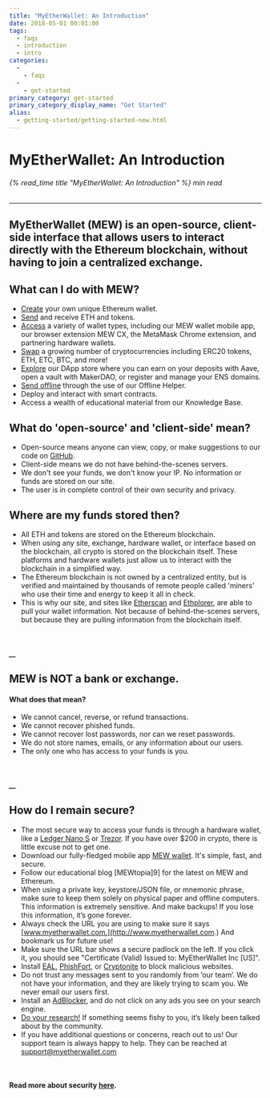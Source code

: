 ```yaml
---
title: "MyEtherWallet: An Introduction"
date: 2018-05-01 00:01:00
tags:
  - faqs
  - introduction
  - intro
categories:
  - 
    - faqs
  - 
    - get-started
primary_category: get-started
primary_category_display_name: "Get Started"
alias:
  - getting-started/getting-started-new.html
---
```


# **MyEtherWallet: An Introduction**

###### {% read_time title "MyEtherWallet: An Introduction" %} min read

* * *

## MyEtherWallet (MEW) is an open-source, client-side interface that allows users to interact directly with the Ethereum blockchain, without having to join a centralized exchange.

## **What can I do with MEW?**

-   [Create](/@@@@@@/getting-started/how-to-create-a-wallet/) your own unique Ethereum wallet.
-   [Send](/@@@@@@/transactions/how-to-send-a-transaction/) and receive ETH and tokens.
-   [Access](/@@@@@@/getting-started/how-to-access-your-wallet/) a variety of wallet types, including our MEW wallet mobile app, our browser extension MEW CX, the MetaMask Chrome extension, and partnering hardware wallets.
-   [Swap](/@@@@@@/swap/swapping-via-kyber-bity-changelly/) a growing number of cryptocurrencies including ERC20 tokens, ETH, ETC, BTC, and more!
-   [Explore](/@@@@@@/dapps/using_makerdao/) our DApp store where you can earn on your deposits with Aave, open a vault with MakerDAO, or register and manage your ENS domains.
-   [Send offline](/@@@@@@/offline/using-mew-offline/) through the use of our Offline Helper.
-   Deploy and interact with smart contracts.
-   Access a wealth of educational material from our Knowledge Base.

## **What do 'open-source' and 'client-side' mean?**

-   Open-source means anyone can view, copy, or make suggestions to our code on [GitHub](https://github.com/MyEtherWallet).
-   Client-side means we do not have behind-the-scenes servers.
-   We don't see your funds, we don't know your IP. No information or funds are stored on our site.
-   The user is in complete control of their own security and privacy.

## **Where are my funds stored then?**

-   All ETH and tokens are stored on the Ethereum blockchain.
-   When using any site, exchange, hardware wallet, or interface based on the blockchain, all crypto is stored on the blockchain itself. These platforms and hardware wallets just allow us to interact with the blockchain in a simplified way.
-   The Ethereum blockchain is not owned by a centralized entity, but is verified and maintained by thousands of remote people called 'miners' who use their time and energy to keep it all in check.
-   This is why our site, and sites like [Etherscan](https://etherscan.io/) and [Ethplorer](https://ethplorer.io), are able to pull your wallet information. Not because of behind-the-scenes servers, but because they are pulling information from the blockchain itself.

<br>

##### \_\_

## **MEW is NOT a bank or exchange.**

#### **What does that mean?**

-   We cannot cancel, reverse, or refund transactions.
-   We cannot recover phished funds.
-   We cannot recover lost passwords, nor can we reset passwords.
-   We do not store names, emails, or any information about our users.
-   The only one who has access to your funds is you.

<br>

##### \_\_

## **How do I remain secure?**

-   The most secure way to access your funds is through a hardware wallet, like a [Ledger Nano S](https://www.ledger.com/?r=fa4b) or [Trezor](https://trezor.io/?offer_id=12&aff_id=2029). If you have over $200 in crypto, there is little excuse not to get one.
-   Download our fully-fledged mobile app [MEW wallet](https://www.mewwallet.com/). It's simple, fast, and secure.
-   Follow our educational blog [MEWtopia]9] for the latest on MEW and Ethereum.
-   When using a private key, keystore/JSON file, or mnemonic phrase, make sure to keep them solely on physical paper and offline computers. This information is extremely sensitive. And make backups! If you lose this information, it’s gone forever.
-   Always check the URL you are using to make sure it says [www.myetherwallet.com.](http://www.myetherwallet.com.) And bookmark us for future use!
-   Make sure the URL bar shows a secure padlock on the left. If you click it, you should see "Certificate (Valid) Issued to: MyEtherWallet Inc [US]".
-   Install [EAL](https://chrome.google.com/webstore/detail/etheraddresslookup/pdknmigbbbhmllnmgdfalmedcmcefdfn), [PhishFort](https://chrome.google.com/webstore/detail/phishfort-protect/bdiohckpogchppdldbckcdjlklanhkfc), or [Cryptonite](https://chrome.google.com/webstore/detail/cryptonite-by-metacert/keghdcpemohlojlglbiegihkljkgnige) to block malicious websites.
-   Do not trust any messages sent to you randomly from ‘our team’. We do not have your information, and they are likely trying to scam you. We never email our users first.
-   Install an [AdBlocker](https://chrome.google.com/webstore/detail/ublock-origin/cjpalhdlnbpafiamejdnhcphjbkeiagm?hl=en), and do not click on any ads you see on your search engine.
-   [Do your research!](http://google.com) If something seems fishy to you, it’s likely been talked about by the community.
-   If you have additional questions or concerns, reach out to us! Our support team is always happy to help. They can be reached at [support@myetherwallet.com](mailto:support@myetherwallet.com)

<br>

#### **Read more about security [here](/@@@@@@/security-and-privacy/pro-tips-how-to-avoid-phishing-scams/).**
